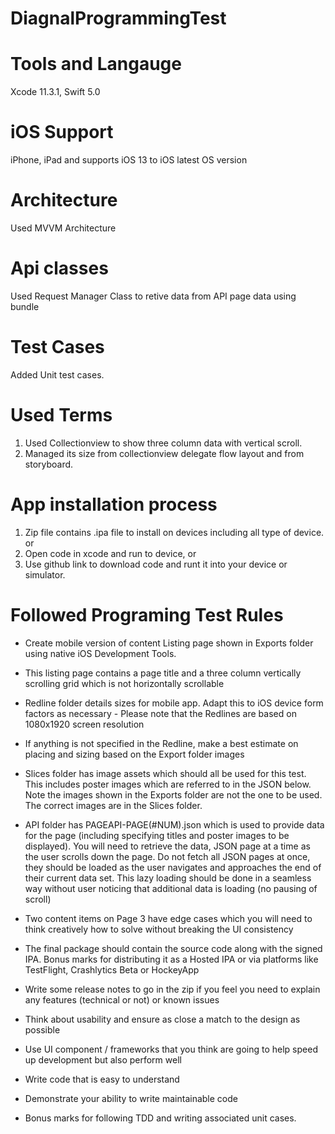 # DiagnalProgrammingTest

# Tools and Langauge 
Xcode 11.3.1, 
Swift 5.0

# iOS Support
iPhone, iPad and supports iOS 13 to iOS latest OS version

# Architecture
Used MVVM Architecture

# Api classes
Used Request Manager Class to retive data from API page data using bundle

# Test Cases
Added Unit test cases.

# Used Terms
1. Used Collectionview to show three column data with vertical scroll.
2. Managed its size from collectionview delegate flow layout and from storyboard.

# App installation process
1. Zip file contains .ipa file to install on devices including all type of device. or
2. Open code in xcode and run to device, or
3. Use github link to download code and runt it into your device or simulator.


# Followed Programing Test Rules
- Create mobile version of content Listing page shown in Exports folder using native iOS Development Tools.

- This listing page contains a page title and a three column vertically scrolling grid which is not horizontally scrollable

- Redline folder details sizes for mobile app. Adapt this to iOS device form factors as necessary - Please note that the Redlines are based on 1080x1920 screen resolution 

- If anything is not specified in the Redline, make a best estimate on placing and sizing based on the Export folder images

- Slices folder has image assets which should all be used for this test. This includes poster images which are referred to in the JSON below. Note the images shown in the Exports folder are not the one to be used. The correct images are in the Slices folder.

- API folder has PAGEAPI-PAGE(#NUM).json which is used to provide data for the page (including specifying titles and poster images to be displayed). You will need to retrieve the data, JSON page at a time as the user scrolls down the page. Do not fetch all JSON pages at once, they should be loaded as the user navigates and approaches the end of their current data set. This lazy loading should be done in a seamless way without user noticing that additional data is loading (no pausing of scroll)

- Two content items on Page 3 have edge cases which you will need to think creatively how to solve without breaking the UI consistency

- The final package should contain the source code along with the signed IPA. Bonus marks for distributing it as a Hosted IPA or via platforms like TestFlight, Crashlytics Beta or HockeyApp

- Write some release notes to go in the zip if you feel you need to explain any features (technical or not) or known issues

- Think about usability and ensure as close a match to the design as possible

- Use UI component / frameworks that you think are going to help speed up development but also perform well

- Write code that is easy to understand 

- Demonstrate your ability to write maintainable code

- Bonus marks for following TDD and writing associated unit cases. 

